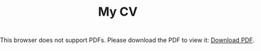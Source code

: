 # My CV

<div style="position: fixed; left: 0; top:  0; width: 100%; height: 100vh">
<object data="https://vitaliidasaev.github.io/tst/test.pdf" type="application/pdf">
    <embed src="https://vitaliidasaev.github.io/tst/test.pdf">
        <p>This browser does not support PDFs. Please download the PDF to view it: <a href="https://vitaliidasaev.github.io/tst/test.pdf">Download PDF</a>.</p>
    </embed>
</object>
</div>
